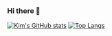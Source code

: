 ### Hi there 👋

[![Kim's GitHub stats](https://github-readme-stats.vercel.app/api?username=kim-morgan)](https://github.com/kim-morgan/github-readme-stats)
[![Top Langs](https://github-readme-stats.vercel.app/api/top-langs/?username=kim-morgan)](https://github.com/kim-morgan/github-readme-stats)

<!--
**kim-morgan/kim-morgan** is a ✨ _special_ ✨ repository because its `README.md` (this file) appears on your GitHub profile.

Here are some ideas to get you started:

- 🔭 I’m currently working on ...
- 🌱 I’m currently learning ...
- 👯 I’m looking to collaborate on ...
- 🤔 I’m looking for help with ...
- 💬 Ask me about ...
- 📫 How to reach me: ...
- 😄 Pronouns: ...
- ⚡ Fun fact: ...
-->
